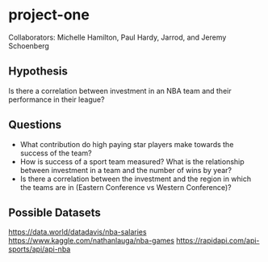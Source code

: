 # project-one

Collaborators: Michelle Hamilton, Paul Hardy, Jarrod, and Jeremy Schoenberg

## Hypothesis

Is there a correlation between investment in an NBA team and their performance in their league?

## Questions

* What contribution do high paying star players make towards the success of the team?
* How is success of a sport team measured?
What is the relationship between investment in a team and the number of wins by year?
* Is there a correlation between the investment and the region in which the teams are in (Eastern Conference vs Western Conference)?

## Possible Datasets

<https://data.world/datadavis/nba-salaries>
<https://www.kaggle.com/nathanlauga/nba-games>
<https://rapidapi.com/api-sports/api/api-nba>
